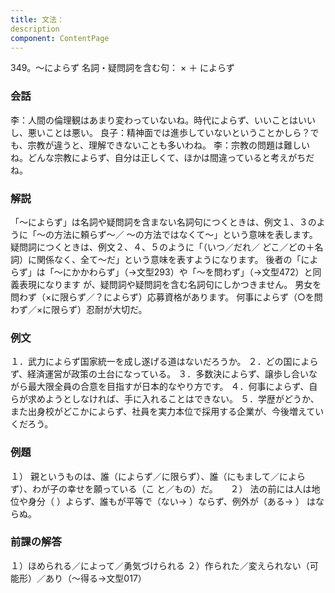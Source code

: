 ```yaml
---
title: 文法：
description
component: ContentPage
---
```



349。～によらず
名詞・疑問詞を含む句： × ＋ によらず
### 会話
李：人間の倫理観はあまり変わっていないね。時代によらず、いいことはいいし、悪いことは悪い。 良子：精神面では進歩していないということかしら？でも、宗教が違うと、理解できないことも多いわね。
李：宗教の問題は難しいね。どんな宗教によらず、自分は正しくて、ほかは間違っていると考えがちだね。
### 解説
「～によらず」は名詞や疑問詞を含まない名詞句につくときは、例文１、３のように「～の方法に頼らず～／ ～の方法ではなくて～」という意味を表します。疑問詞につくときは、例文２、４、５のように「（いつ／だれ／ どこ／どの＋名詞）に関係なく、全て～だ」という意味を表すようになります。
後者の「によらず」は「～にかかわらず」（→文型293）や「～を問わず」（→文型472）と同義表現になります が、疑問詞や疑問詞を含む名詞句にしかつきません。
男女を問わず（×に限らず／？によらず）応募資格があります。 何事によらず（○を問わず／×に限らず）忍耐が大切だ。
### 例文
１．武力によらず国家統一を成し遂げる道はないだろうか。
２．どの国によらず、経済運営が政策の土台になっている。
３．多数決によらず、譲歩し合いながら最大限全員の合意を目指すが日本的なやり方です。
４．何事によらず、自らが求めようとしなければ、手に入れることはできない。
５．学歴がどうか、また出身校がどこかによらず、社員を実力本位で採用する企業が、今後増えていくだろう。
### 例題
１） 親というものは、誰（によらず／に限らず）、誰（にもまして／によらず）、わが子の幸せを願っている（こ
と／もの）だ。    
２） 法の前には人は地位や身分（ ）よらず、誰もが平等で（ない→ ）ならず、例外が（ある→ ）
はならぬ。    
### 前課の解答
１）ほめられる／によって／勇気づけられる
２）作られた／変えられない（可能形）／あり（～得る→文型017）
